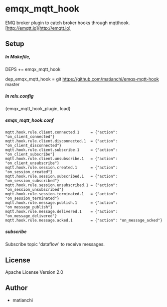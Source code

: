 
emqx_mqtt_hook
=====

EMQ broker plugin to catch broker hooks through mqtthook.<br>
[http://emqtt.io](http://emqtt.io)<br>

Setup
-----

##### In Makefile,

DEPS += emqx_mqtt_hook

dep_emqx_mqtt_hook = git https://github.com/matianchi/emqx-mqtt-hook master

##### In relx.config

{emqx_mqtt_hook_plugin, load}

##### emqx_mqtt_hook.conf
```
mqtt.hook.rule.client.connected.1     = {"action": "on_client_connected"}
mqtt.hook.rule.client.disconnected.1  = {"action": "on_client_disconnected"}
mqtt.hook.rule.client.subscribe.1     = {"action": "on_client_subscribe"}
mqtt.hook.rule.client.unsubscribe.1   = {"action": "on_client_unsubscribe"}
mqtt.hook.rule.session.created.1      = {"action": "on_session_created"}
mqtt.hook.rule.session.subscribed.1   = {"action": "on_session_subscribed"}
mqtt.hook.rule.session.unsubscribed.1 = {"action": "on_session_unsubscribed"}
mqtt.hook.rule.session.terminated.1   = {"action": "on_session_terminated"}
mqtt.hook.rule.message.publish.1      = {"action": "on_message_publish"}
mqtt.hook.rule.message.delivered.1    = {"action": "on_message_delivered"}
mqtt.hook.rule.message.acked.1        = {"action": "on_message_acked"}
```
##### subscribe
Subscribe topic 'dataflow' to receive messages.

License
-------

Apache License Version 2.0

Author
------

* matianchi

